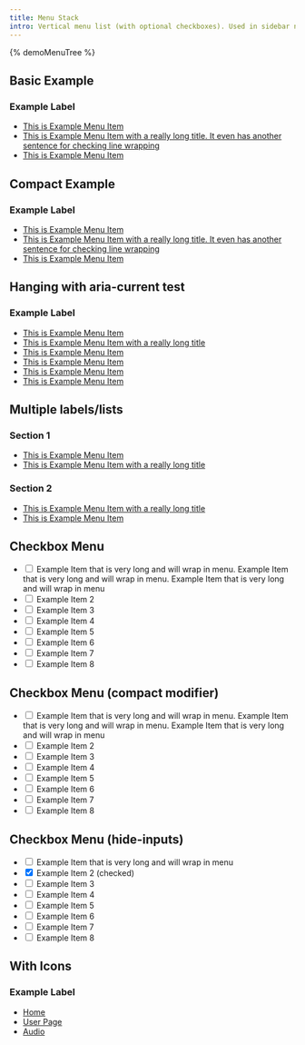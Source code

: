 ```yaml
---
title: Menu Stack
intro: Vertical menu list (with optional checkboxes). Used in sidebar nav, popover menus, etc
---
```


{% demoMenuTree %}

<h2 class="h2">Basic Example</h2>

<div class="menu-stack">
  <h3 class="menu-stack__label">Example Label</h3>
  <ul class="menu-stack__list">
    <li class="menu-stack__item">
      <a class="menu-stack__link" href="#" >This is Example Menu Item</a>
    </li>
    <li class="menu-stack__item">
      <a class="menu-stack__link is-active" href="#">This is Example Menu Item with a really long title. It even has another sentence for checking line wrapping</a>
    </li>
    <li class="menu-stack__item menu-stack__item--separator-before">
      <a class="menu-stack__link" href="#">This is Example Menu Item</a>
    </li>
  </ul>
</div>

<h2 class="h2">Compact Example</h2>

<div class="menu-stack menu-stack--compact">
  <h3 class="menu-stack__label">Example Label</h3>
  <ul class="menu-stack__list">
    <li class="menu-stack__item">
      <a class="menu-stack__link" href="#" >This is Example Menu Item</a>
    </li>
    <li class="menu-stack__item">
      <a class="menu-stack__link is-active" href="#">This is Example Menu Item with a really long title. It even has another sentence for checking line wrapping</a>
    </li>
    <li class="menu-stack__item menu-stack__item--separator-before">
      <a class="menu-stack__link" href="#">This is Example Menu Item</a>
    </li>
  </ul>
</div>

<h2 class="h2">Hanging with aria-current test</h2>

<div class="menu-stack menu-stack--hanging">
  <h3 class="menu-stack__label">Example Label</h3>
  <ul class="menu-stack__list">
    <li class="menu-stack__item">
      <a class="menu-stack__link" href="#" >This is Example Menu Item</a>
    </li>
    <li class="menu-stack__item">
      <a class="menu-stack__link" href="#" aria-current="page">This is Example Menu Item with a really long title</a>
    </li>
    <li class="menu-stack__item menu-stack__item--separator-before">
      <a class="menu-stack__link" href="#">This is Example Menu Item</a>
    </li>
    <li class="menu-stack__item">
      <a class="menu-stack__link" href="#">This is Example Menu Item</a>
    </li>
    <li class="menu-stack__item">
      <a class="menu-stack__link" href="#">This is Example Menu Item</a>
    </li>
    <li class="menu-stack__item">
      <a class="menu-stack__link" href="#">This is Example Menu Item</a>
    </li>
  </ul>
</div>

<h2 class="h2">Multiple labels/lists</h2>

<div class="menu-stack menu-stack--separated">
  <h3 class="menu-stack__label">Section 1</h3>
  <ul class="menu-stack__list">
    <li class="menu-stack__item">
      <a class="menu-stack__link is-active" href="#" >This is Example Menu Item</a>
    </li>
    <li class="menu-stack__item">
      <a class="menu-stack__link" href="#">This is Example Menu Item with a really long title</a>
    </li>
  </ul>
</div>
<div class="menu-stack menu-stack--hanging menu-stack--separated">
  <h3 class="menu-stack__label">Section 2</h3>
  <ul class="menu-stack__list">
    <li class="menu-stack__item">
      <a class="menu-stack__link" href="#">This is Example Menu Item with a really long title</a>
    </li>
    <li class="menu-stack__item">
      <a class="menu-stack__link" href="#">This is Example Menu Item</a>
    </li>
  </ul>
</div>



<h2 class="h2">Checkbox Menu</h2>

<div class="menu-stack form-theme">
  <ul class="menu-stack__list">
    <li class="menu-stack__item">
      <div class="menu-stack__selectable">
        <input type="checkbox" id="cb-1">
        <label for="cb-1">Example Item that is very long and will wrap in menu. Example Item that is very long and will wrap in menu. Example Item that is very long and will wrap in menu</label>
      </div>
    </li>
    <li class="menu-stack__item">
      <div class="menu-stack__selectable">
        <input type="checkbox" id="cb-2">
        <label for="cb-2">Example Item 2</label>
      </div>
    </li>
    <li class="menu-stack__item menu-stack__item--separator-before">
      <div class="menu-stack__selectable">
        <input type="checkbox" id="cb-3">
        <label for="cb-3">Example Item 3</label>
      </div>
    </li>
    <li class="menu-stack__item">
      <div class="menu-stack__selectable">
        <input type="checkbox" id="cb-4">
        <label for="cb-4">Example Item 4</label>
      </div>
    </li>
    <li class="menu-stack__item">
      <div class="menu-stack__selectable">
        <input type="checkbox" id="cb-5">
        <label for="cb-5">Example Item 5</label>
      </div>
    </li>
    <li class="menu-stack__item">
      <div class="menu-stack__selectable">
        <input type="checkbox" id="cb-6">
        <label for="cb-6">Example Item 6</label>
      </div>
    </li>
    <li class="menu-stack__item">
      <div class="menu-stack__selectable">
        <input type="checkbox" id="cb-7">
        <label for="cb-7">Example Item 7</label>
      </div>
    </li>
    <li class="menu-stack__item">
      <div class="menu-stack__selectable">
        <input type="checkbox" id="cb-8">
        <label for="cb-8">Example Item 8</label>
      </div>
    </li>
  </ul>
</div>

<h2 class="h2">Checkbox Menu (compact modifier)</h2>

<div class="menu-stack menu-stack--compact form-theme">
  <ul class="menu-stack__list">
    <li class="menu-stack__item">
      <div class="menu-stack__selectable">
        <input type="checkbox" id="cb-c-1">
        <label for="cb-c-1">Example Item that is very long and will wrap in menu. Example Item that is very long and will wrap in menu. Example Item that is very long and will wrap in menu</label>
      </div>
    </li>
    <li class="menu-stack__item">
      <div class="menu-stack__selectable">
        <input type="checkbox" id="cb-c-2">
        <label for="cb-c-2">Example Item 2</label>
      </div>
    </li>
    <li class="menu-stack__item menu-stack__item--separator-before">
      <div class="menu-stack__selectable">
        <input type="checkbox" id="cb-c-3">
        <label for="cb-c-3">Example Item 3</label>
      </div>
    </li>
    <li class="menu-stack__item">
      <div class="menu-stack__selectable">
        <input type="checkbox" id="cb-c-4">
        <label for="cb-c-4">Example Item 4</label>
      </div>
    </li>
    <li class="menu-stack__item">
      <div class="menu-stack__selectable">
        <input type="checkbox" id="cb-c-5">
        <label for="cb-c-5">Example Item 5</label>
      </div>
    </li>
    <li class="menu-stack__item">
      <div class="menu-stack__selectable">
        <input type="checkbox" id="cb-c-6">
        <label for="cb-c-6">Example Item 6</label>
      </div>
    </li>
    <li class="menu-stack__item">
      <div class="menu-stack__selectable">
        <input type="checkbox" id="cb-c-7">
        <label for="cb-c-7">Example Item 7</label>
      </div>
    </li>
    <li class="menu-stack__item">
      <div class="menu-stack__selectable">
        <input type="checkbox" id="cb-c-8">
        <label for="cb-c-8">Example Item 8</label>
      </div>
    </li>
  </ul>
</div>

<h2 class="h2">Checkbox Menu (hide-inputs)</h2>

<div class="menu-stack form-theme menu-stack--hide-inputs">
  <ul class="menu-stack__list">
    <li class="menu-stack__item">
      <div class="menu-stack__selectable">
        <input type="checkbox" id="cb-no-input-1">
        <label for="cb-no-input-1"> Example Item that is very long and will wrap in menu </label>
      </div>
    </li>
    <li class="menu-stack__item">
      <div class="menu-stack__selectable">
        <input type="checkbox" id="cb-no-input-2" checked>
        <label for="cb-no-input-2">Example Item 2 (checked)</label>
      </div>
    </li>
    <li class="menu-stack__item menu-stack__item--separator-before">
      <div class="menu-stack__selectable">
        <input type="checkbox" id="cb-no-input-3">
        <label for="cb-no-input-3">Example Item 3</label>
      </div>
    </li>
    <li class="menu-stack__item">
      <div class="menu-stack__selectable">
        <input type="checkbox" id="cb-no-input-4">
        <label for="cb-no-input-4">Example Item 4</label>
      </div>
    </li>
    <li class="menu-stack__item">
      <div class="menu-stack__selectable">
        <input type="checkbox" id="cb-no-input-5">
        <label for="cb-no-input-5">Example Item 5</label>
      </div>
    </li>
    <li class="menu-stack__item">
      <div class="menu-stack__selectable">
        <input type="checkbox" id="cb-no-input-6">
        <label for="cb-no-input-6">Example Item 6</label>
      </div>
    </li>
    <li class="menu-stack__item">
      <div class="menu-stack__selectable">
        <input type="checkbox" id="cb-no-input-7">
        <label for="cb-no-input-7">Example Item 7</label>
      </div>
    </li>
    <li class="menu-stack__item">
      <div class="menu-stack__selectable">
        <input type="checkbox" id="cb-no-input-8">
        <label for="cb-no-input-8">Example Item 8</label>
      </div>
    </li>
  </ul>
</div>

<h2 class="h2">With Icons</h2>

<div class="menu-stack">
  <h3 class="menu-stack__label">Example Label</h3>
  <ul class="menu-stack__list">
    <li class="menu-stack__item">
      <a class="menu-stack__link" href="#" >
        <span class="menu-stack__link-icon fas fa-house" aria-hidden="true"></span>
        <span class="menu-stack__link-text">Home</span>
      </a>
    </li>
    <li class="menu-stack__item">
      <a class="menu-stack__link is-active" href="#" >
        <span class="menu-stack__link-icon fas fa-user" aria-hidden="true"></span>
        <span class="menu-stack__link-text">User Page</span>
      </a>
    </li>
    <li class="menu-stack__item">
      <a class="menu-stack__link" href="#" >
        <span class="menu-stack__link-icon fas fa-music" aria-hidden="true"></span>
        <span class="menu-stack__link-text">Audio</span>
      </a>
    </li>
  </ul>
</div>